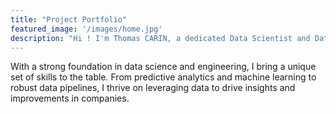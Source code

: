 ```yaml
---
title: "Project Portfolio"
featured_image: '/images/home.jpg'
description: "Hi ! I'm Thomas CARIN, a dedicated Data Scientist and Data Engineer with a specialization in Supply Chain Optimization. While my expertise lies in this domain, I am also enthusiastic about applying my knowledge to diverse fields."
---
```

With a strong foundation in data science and engineering, I bring a unique set of skills to the table. From predictive analytics and machine learning to robust data pipelines, I thrive on leveraging data to drive insights and improvements in companies.
